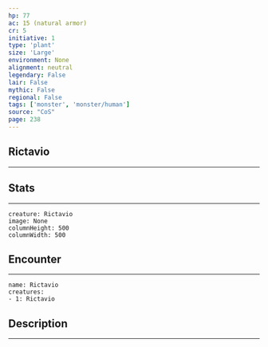 ```yaml
---
hp: 77
ac: 15 (natural armor)
cr: 5
initiative: 1
type: 'plant'    
size: 'Large'
environment: None
alignment: neutral
legendary: False
lair: False
mythic: False
regional: False
tags: ['monster', 'monster/human']
source: "CoS"
page: 238
---
```


## Rictavio
---



## Stats
---

```statblock
creature: Rictavio
image: None
columnHeight: 500
columnWidth: 500
```

## Encounter
---

```encounter-table
name: Rictavio
creatures:
- 1: Rictavio
```

## Description
---




